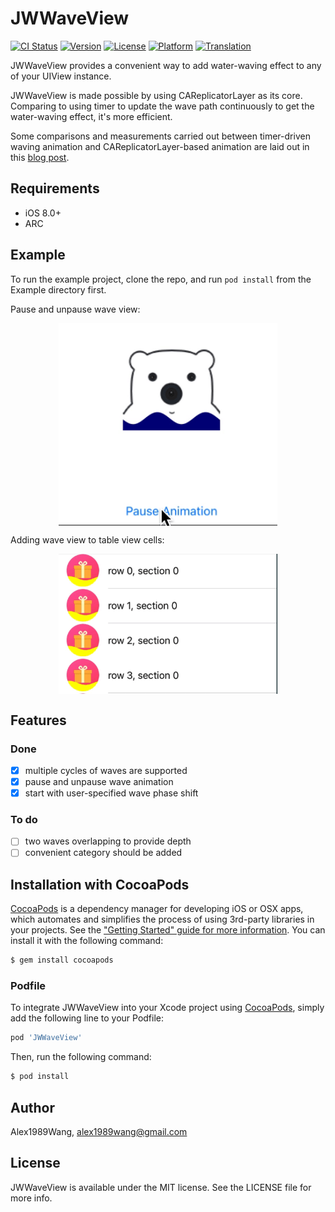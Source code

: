 # JWWaveView
[![CI Status](http://img.shields.io/travis/Alex1989Wang/JWWaveView.svg?style=flat)](https://travis-ci.org/Alex1989Wang/JWWaveView)
[![Version](https://img.shields.io/cocoapods/v/JWWaveView.svg?style=flat)](http://cocoapods.org/pods/JWWaveView)
[![License](https://img.shields.io/cocoapods/l/JWWaveView.svg?style=flat)](http://cocoapods.org/pods/JWWaveView)
[![Platform](https://img.shields.io/cocoapods/p/JWWaveView.svg?style=flat)](http://cocoapods.org/pods/JWWaveView)
[![Translation](https://img.shields.io/badge/Translation:-Chinese-brightgreen.svg)](https://github.com/Alex1989Wang/JWWaveView/blob/master/README_CN.md)

JWWaveView provides a convenient way to add water-waving effect to any of your UIView instance. 

JWWaveView is made possible by using CAReplicatorLayer as its core. Comparing to using timer to update the wave path continuously to get the water-waving effect, it's more efficient. 

Some comparisons and measurements carried out between timer-driven waving animation and CAReplicatorLayer-based animation are laid out in this [blog post](http://www.awsomejiang.com/2018/03/20/Highly-perfomant-Waving-Effect/).

## Requirements

- iOS 8.0+
- ARC

## Example

To run the example project, clone the repo, and run `pod install` from the Example directory first.

Pause and unpause wave view:

<div align='center'>
<img 
src="https://raw.githubusercontent.com/Alex1989Wang/JWWaveView/master/Example/JWWaveView/SceenShots/wave_effect_pause.gif" 
width="350" 
title = "water-waving effect pause and unpause"
alt = "water-waving effect pause and unpause"
align = center
/>
</div>

Adding wave view to table view cells:

<div align='center'>
<img 
src="https://raw.githubusercontent.com/Alex1989Wang/JWWaveView/master/Example/JWWaveView/SceenShots/wave_effect_gif.gif" 
width="350" 
title = "water-waving effect"
alt = "water-waving effect"
align = center
/>
</div>

## Features

### Done 

- [x] multiple cycles of waves are supported
- [x] pause and unpause wave animation 
- [x] start with user-specified wave phase shift

### To do 

- [ ] two waves overlapping to provide depth
- [ ] convenient category should be added 

## Installation with CocoaPods

[CocoaPods](http://cocoapods.org) is a dependency manager for developing iOS or OSX apps, which automates and simplifies the process of using 3rd-party libraries in your projects. See the ["Getting Started" guide for more information](https://guides.cocoapods.org/using/getting-started.html). You can install it with the following command:

```bash
$ gem install cocoapods
```

### Podfile

To integrate JWWaveView into your Xcode project using [CocoaPods](http://cocoapods.org), simply add the following line to your Podfile:

```ruby
pod 'JWWaveView'
```

Then, run the following command:

```bash
$ pod install
```

## Author

Alex1989Wang, alex1989wang@gmail.com

## License

JWWaveView is available under the MIT license. See the LICENSE file for more info.
